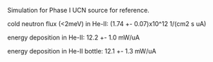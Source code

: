 Simulation for Phase I UCN source for reference.

cold neutron flux (<2meV) in He-II:
(1.74 +- 0.07)x10^12 1/(cm2 s uA)

energy deposition in He-II:
12.2 +- 1.0 mW/uA

energy deposition in He-II bottle:
12.1 +- 1.3 mW/uA
